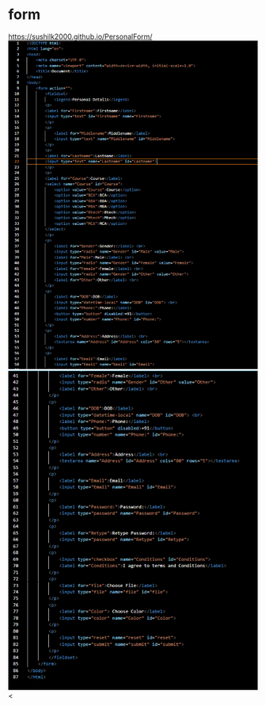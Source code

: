 # form
https://sushilk2000.github.io/PersonalForm/
![SS](<Screenshot 2023-08-26 231700.png>)
![SS2](<Screenshot 2023-08-26 231712.png>)
<
